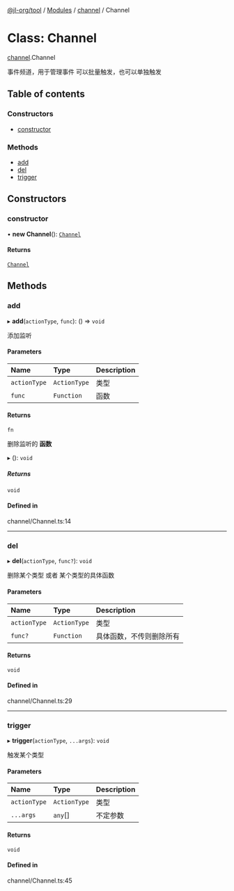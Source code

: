 [@jl-org/tool](../README.md) / [Modules](../modules.md) / [channel](../modules/channel.md) / Channel

# Class: Channel

[channel](../modules/channel.md).Channel

事件频道，用于管理事件
可以批量触发，也可以单独触发

## Table of contents

### Constructors

- [constructor](channel.Channel.md#constructor)

### Methods

- [add](channel.Channel.md#add)
- [del](channel.Channel.md#del)
- [trigger](channel.Channel.md#trigger)

## Constructors

### constructor

• **new Channel**(): [`Channel`](channel.Channel.md)

#### Returns

[`Channel`](channel.Channel.md)

## Methods

### add

▸ **add**(`actionType`, `func`): () => `void`

添加监听

#### Parameters

| Name | Type | Description |
| :------ | :------ | :------ |
| `actionType` | `ActionType` | 类型 |
| `func` | `Function` | 函数 |

#### Returns

`fn`

删除监听的 **函数**

▸ (): `void`

##### Returns

`void`

#### Defined in

channel/Channel.ts:14

___

### del

▸ **del**(`actionType`, `func?`): `void`

删除某个类型 或者 某个类型的具体函数

#### Parameters

| Name | Type | Description |
| :------ | :------ | :------ |
| `actionType` | `ActionType` | 类型 |
| `func?` | `Function` | 具体函数，不传则删除所有 |

#### Returns

`void`

#### Defined in

channel/Channel.ts:29

___

### trigger

▸ **trigger**(`actionType`, `...args`): `void`

触发某个类型

#### Parameters

| Name | Type | Description |
| :------ | :------ | :------ |
| `actionType` | `ActionType` | 类型 |
| `...args` | `any`[] | 不定参数 |

#### Returns

`void`

#### Defined in

channel/Channel.ts:45
